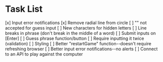 # Task List

[x] Input error notifications
[x] Remove radial line from circle
[ ] "" not accepted for guess input
[ ] New characters for hidden letters
[ ] Line breaks in phrase (don't break in the middle of a word)
[ ] Submit inputs on [Enter]
[ ] Guess phrase function/button
[ ] Require inputting it twice (validation)
[ ] Styling
[ ] Better "restartGame" function--doesn't require refreshing browser
[ ] Better input error notifications--no alerts
[ ] Connect to an API to play against the computer